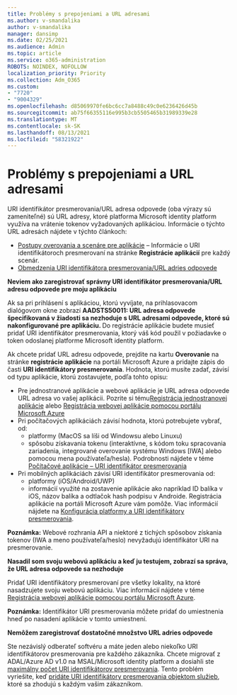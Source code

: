 ```yaml
---
title: Problémy s prepojeniami a URL adresami
ms.author: v-smandalika
author: v-smandalika
manager: dansimp
ms.date: 02/25/2021
ms.audience: Admin
ms.topic: article
ms.service: o365-administration
ROBOTS: NOINDEX, NOFOLLOW
localization_priority: Priority
ms.collection: Adm_O365
ms.custom:
- "7720"
- "9004329"
ms.openlocfilehash: d85069970fe6bc6cc7a8488c49c0e6236426d45b
ms.sourcegitcommit: ab75f66355116e995b3cb5505465b31989339e28
ms.translationtype: MT
ms.contentlocale: sk-SK
ms.lasthandoff: 08/13/2021
ms.locfileid: "58321922"
---
```

# <a name="issues-with-links-and-urls"></a>Problémy s prepojeniami a URL adresami

URI identifikátor presmerovania/URL adresa odpovede (oba výrazy sú zameniteľné) sú URL adresy, ktoré platforma Microsoft identity platform využíva na vrátenie tokenov vyžadovaných aplikáciou. Informácie o týchto URL adresách nájdete v týchto článkoch:

- [Postupy overovania a scenáre pre aplikácie](https://docs.microsoft.com/azure/active-directory/develop/authentication-flows-app-scenarios) – Informácie o URI identifikátoroch presmerovaní na stránke **Registrácie aplikácií** pre každý scenár.
- [Obmedzenia URI identifikátora presmerovania/URL adries odpovede](https://docs.microsoft.com/azure/active-directory/develop/reply-url)

**Neviem ako zaregistrovať správny URI identifikátor presmerovania/URL adresu odpovede pre moju aplikáciu**

Ak sa pri prihlásení s aplikáciou, ktorú vyvíjate, na prihlasovacom dialógovom okne zobrazí **AADSTS50011: URL adresa odpovede špecifikovaná v žiadosti sa nezhoduje s URL adresami odpovede, ktoré sú nakonfigurované pre aplikáciu. <your app ID>** Do registrácie aplikácie budete musieť pridať URI identifikátor presmerovania, ktorý váš kód použil v požiadavke o token odoslanej platforme Microsoft identity platform.

Ak chcete pridať URL adresu odpovede, prejdite na kartu **Overovanie** na stránke **registrácie aplikácie** na portáli Microsoft Azure a pridajte zápis do časti **URI identifikátory presmerovania**. Hodnota, ktorú musíte zadať, závisí od typu aplikácie, ktorú zostavujete, podľa tohto opisu:

- Pre jednostranové aplikácie a webové aplikácie je URL adresa odpovede URL adresa vo vašej aplikácii. Pozrite si tému[Registrácia jednostranovej aplikácie](https://docs.microsoft.com/azure/active-directory/develop/scenario-spa-app-registration#register-a-redirect-uri) alebo [Registrácia webovej aplikácie pomocou portálu Microsoft Azure](https://docs.microsoft.com/azure/active-directory/develop/scenario-web-app-sign-user-app-registration?tabs=aspnetcore#register-an-app-using-azure-portal)
- Pri počítačových aplikáciách závisí hodnota, ktorú potrebujete vybrať, od:
    - platformy (MacOS sa líši od Windowsu alebo Linuxu)
    - spôsobu získavania tokenu (interaktívne, s kódom toku spracovania zariadenia, integrované overovanie systému Windows [IWA] alebo pomocou mena používateľa/hesla).
    Podrobnosti nájdete v téme [Počítačové aplikácie – URI identifikátor presmerovania](https://docs.microsoft.com/azure/active-directory/develop/scenario-desktop-app-registration#redirect-uris)
- Pri mobilných aplikáciách závisí URI identifikátor presmerovania od:
    - platformy (iOS/Android/UWP)
    - informácií využité na zostavenie aplikácie ako napríklad ID balíka v iOS, názov balíka a odtlačok hash podpisu v Androide. Registrácia aplikácie na portáli Microsoft Azure vám pomôže. Viac informácií nájdete na [Konfigurácia platformy a URI identifikátory presmerovania](https://docs.microsoft.com/azure/active-directory/develop/scenario-mobile-app-registration#platform-configuration-and-redirect-uris).

**Poznámka:** Webové rozhrania API a niektoré z tichých spôsobov získania tokenov (IWA a meno používateľa/heslo) nevyžadujú identifikátor URI na presmerovanie.

**Nasadil som svoju webovú aplikáciu a keď ju testujem, zobrazí sa správa, že URL adresa odpovede sa nezhoduje**

Pridať URI identifikátory presmerovaní pre všetky lokality, na ktoré nasadzujete svoju webovú aplikáciu. Viac informácií nájdete v téme [Registrácia webovej aplikácie pomocou portálu Microsoft Azure](https://docs.microsoft.com/azure/active-directory/develop/scenario-web-app-sign-user-app-registration).

**Poznámka:** Identifikátor URI presmerovania môžete pridať do umiestnenia hneď po nasadení aplikácie v tomto umiestnení.

**Nemôžem zaregistrovať dostatočné množstvo URL adries odpovede**

Ste nezávislý odberateľ softvéru a máte jeden alebo niekoľko URI identifikátorov presmerovania pre každého zákazníka. Chcete migrovať z ADAL/Azure AD v1.0 na MSAL/Microsoft identity platform a dosiahli ste [maximálny počet URI identifikátorov presmerovania](https://docs.microsoft.com/azure/active-directory/develop/reply-url#maximum-number-of-redirect-uris). Tento problém vyriešite, keď [pridáte URI identifikátory presmerovania objektom služieb](https://docs.microsoft.com/azure/active-directory/develop/reply-url#add-redirect-uris-to-service-principals), ktoré sa zhodujú s každým vašim zákazníkom.
